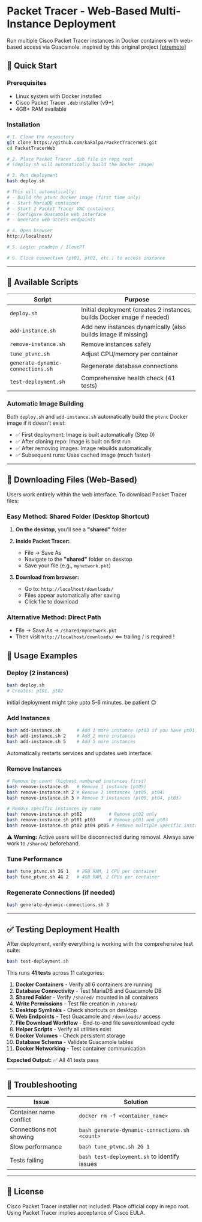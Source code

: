 # Packet Tracer - Web-Based Multi-Instance Deployment

Run multiple Cisco Packet Tracer instances in Docker containers with web-based access via Guacamole.
inspired by this original project [[ptremote](https://github.com/cnkang/ptremote)]

## 🚀 Quick Start

### Prerequisites
- Linux system with Docker installed
- Cisco Packet Tracer `.deb` installer (v9+)
- 4GB+ RAM available

### Installation
```bash
# 1. Clone the repository
git clone https://github.com/kakalpa/PacketTracerWeb.git
cd PacketTracerWeb

# 2. Place Packet Tracer .deb file in repo root
# (deploy.sh will automatically build the Docker image)

# 3. Run deployment
bash deploy.sh

# This will automatically:
# - Build the ptvnc Docker image (first time only)
# - Start MariaDB container
# - Start 2 Packet Tracer VNC containers
# - Configure Guacamole web interface
# - Generate web access endpoints

# 4. Open browser
http://localhost/

# 5. Login: ptadmin / IlovePT

# 6. Click connection (pt01, pt02, etc.) to access instance
```

---

## 📝 Available Scripts

| Script | Purpose |
|--------|---------|
| `deploy.sh` | Initial deployment (creates 2 instances, builds Docker image if needed) |
| `add-instance.sh` | Add new instances dynamically (also builds image if missing) |
| `remove-instance.sh` | Remove instances safely |
| `tune_ptvnc.sh` | Adjust CPU/memory per container |
| `generate-dynamic-connections.sh` | Regenerate database connections |
| `test-deployment.sh` | Comprehensive health check (41 tests) |

### Automatic Image Building

Both `deploy.sh` and `add-instance.sh` automatically build the `ptvnc` Docker image if it doesn't exist:
- ✅ First deployment: Image is built automatically (Step 0)
- ✅ After cloning repo: Image is built on first run
- ✅ After removing images: Image rebuilds automatically
- ✅ Subsequent runs: Uses cached image (much faster)

---

## 💾 Downloading Files (Web-Based)

Users work entirely within the web interface. To download Packet Tracer files:

### Easy Method: Shared Folder (Desktop Shortcut)
1. **On the desktop**, you'll see a **"shared"** folder
2. **Inside Packet Tracer:**
   - File → Save As
   - Navigate to the **"shared"** folder on desktop
   - Save your file (e.g., `mynetwork.pkt`)

3. **Download from browser:**
   - Go to: `http://localhost/downloads/`
   - Files appear automatically after saving
   - Click file to download

### Alternative Method: Direct Path
- File → Save As → `/shared/mynetwork.pkt`
- Then visit `http://localhost/downloads/` <== trailing / is required ! 

## 🎯 Usage Examples

### Deploy (2 instances)
```bash
bash deploy.sh
# Creates: pt01, pt02
```
initial deployment might take upto 5-6 minutes. be patient 😉

### Add Instances
```bash
bash add-instance.sh      # Add 1 more instance (pt03 if you have pt01, pt02)
bash add-instance.sh 2    # Add 2 more instances
bash add-instance.sh 5    # Add 5 more instances
```
Automatically restarts services and updates web interface.

### Remove Instances
```bash
# Remove by count (highest numbered instances first)
bash remove-instance.sh   # Remove 1 instance (pt05)
bash remove-instance.sh 2 # Remove 2 instances (pt05, pt04)
bash remove-instance.sh 3 # Remove 3 instances (pt05, pt04, pt03)

# Remove specific instances by name
bash remove-instance.sh pt02          # Remove pt02 only
bash remove-instance.sh pt01 pt03     # Remove pt01 and pt03
bash remove-instance.sh pt02 pt04 pt05 # Remove multiple specific instances
```
⚠️ **Warning:** Active users will be disconnected during removal. Always save work to `/shared/` beforehand.

### Tune Performance
```bash
bash tune_ptvnc.sh 2G 1   # 2GB RAM, 1 CPU per container
bash tune_ptvnc.sh 4G 2   # 4GB RAM, 2 CPUs per container
```

### Regenerate Connections (if needed)
```bash
bash generate-dynamic-connections.sh 3
```

---

## ✅ Testing Deployment Health

After deployment, verify everything is working with the comprehensive test suite:

```bash
bash test-deployment.sh
```

This runs **41 tests** across 11 categories:
1. **Docker Containers** - Verify all 6 containers are running
2. **Database Connectivity** - Test MariaDB and Guacamole DB
3. **Shared Folder** - Verify `/shared/` mounted in all containers
4. **Write Permissions** - Test file creation in `/shared/`
5. **Desktop Symlinks** - Check shortcuts on desktop
6. **Web Endpoints** - Test Guacamole and `/downloads/` access
7. **File Download Workflow** - End-to-end file save/download cycle
8. **Helper Scripts** - Verify all utilities exist
9. **Docker Volumes** - Check persistent storage
10. **Database Schema** - Validate Guacamole tables
11. **Docker Networking** - Test container communication

**Expected Output:** ✅ All 41 tests pass

---

## 🐛 Troubleshooting

| Issue | Solution |
|-------|----------|
| Container name conflict | `docker rm -f <container_name>` |
| Connections not showing | `bash generate-dynamic-connections.sh <count>` |
| Slow performance | `bash tune_ptvnc.sh 2G 1` |
| Tests failing | `bash test-deployment.sh` to identify issues |

---

## 📄 License

Cisco Packet Tracer installer not included. Place official copy in repo root. Using Packet Tracer implies acceptance of Cisco EULA.
